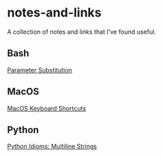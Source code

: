 # notes-and-links
A collection of notes and links that I've found useful.

## Bash
[Parameter Substitution](https://www.tldp.org/LDP/abs/html/parameter-substitution.html)

## MacOS
[MacOS Keyboard Shortcuts](https://www.danrodney.com/mac/)

## Python
[Python Idioms: Multiline Strings](https://amir.rachum.com/blog/2018/06/23/python-multiline-idioms/)
